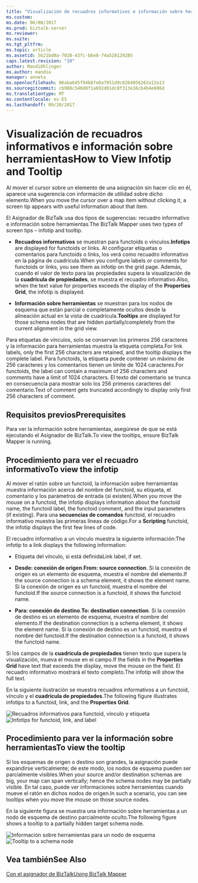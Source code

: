 ```yaml
---
title: "Visualización de recuadros informativos e información sobre herramientas | Documentos de Microsoft"
ms.custom: 
ms.date: 06/08/2017
ms.prod: biztalk-server
ms.reviewer: 
ms.suite: 
ms.tgt_pltfrm: 
ms.topic: article
ms.assetid: 5621bd0a-7028-43fc-b6e8-74a528129285
caps.latest.revision: "10"
author: MandiOhlinger
ms.author: mandia
manager: anneta
ms.openlocfilehash: 06aba645f94b87e0a7951d9c8264056262a12a13
ms.sourcegitcommit: cb908c540d8f1a692d01dc8f313e16cb4b4e696d
ms.translationtype: MT
ms.contentlocale: es-ES
ms.lasthandoff: 09/20/2017
---
```

# <a name="how-to-view-infotip-and-tooltip"></a><span data-ttu-id="87341-102">Visualización de recuadros informativos e información sobre herramientas</span><span class="sxs-lookup"><span data-stu-id="87341-102">How to View Infotip and Tooltip</span></span>
<span data-ttu-id="87341-103">Al mover el cursor sobre un elemento de una asignación sin hacer clic en él, aparece una sugerencia con información de utilidad sobre dicho elemento.</span><span class="sxs-lookup"><span data-stu-id="87341-103">When you move the cursor over a map item without clicking it, a screen tip appears with useful information about that item.</span></span>  
  
 <span data-ttu-id="87341-104">El Asignador de BizTalk usa dos tipos de sugerencias: recuadro informativo e información sobre herramientas.</span><span class="sxs-lookup"><span data-stu-id="87341-104">The BizTalk Mapper uses two types of screen tips – infotip and tooltip.</span></span>  
  
-   <span data-ttu-id="87341-105">**Recuadros informativos** se muestran para functoids o vínculos.</span><span class="sxs-lookup"><span data-stu-id="87341-105">**Infotips** are displayed for functoids or links.</span></span> <span data-ttu-id="87341-106">Al configurar etiquetas o comentarios para functoids o links, los verá como recuadro informativo en la página de cuadrícula.</span><span class="sxs-lookup"><span data-stu-id="87341-106">When you configure labels or comments for functoids or links, you see them as infotip on the grid page.</span></span> <span data-ttu-id="87341-107">Además, cuando el valor de texto para las propiedades supera la visualización de la **cuadrícula de propiedades**, se muestra el recuadro informativo.</span><span class="sxs-lookup"><span data-stu-id="87341-107">Also, when the text value for properties exceeds the display of the **Properties Grid**, the infotip is displayed.</span></span>  
  
-   <span data-ttu-id="87341-108">**Información sobre herramientas** se muestran para los nodos de esquema que están parcial o completamente ocultos desde la alineación actual en la vista de cuadrícula.</span><span class="sxs-lookup"><span data-stu-id="87341-108">**Tooltips** are displayed for those schema nodes that are hidden partially/completely from the current alignment in the grid view.</span></span>  
  
 <span data-ttu-id="87341-109">Para etiquetas de vínculos, solo se conservan los primeros 256 caracteres y la información para herramientas muestra la etiqueta completa.</span><span class="sxs-lookup"><span data-stu-id="87341-109">For link labels, only the first 256 characters are retained, and the tooltip displays the complete label.</span></span> <span data-ttu-id="87341-110">Para functoids, la etiqueta puede contener un máximo de 256 caracteres y los comentarios tienen un límite de 1024 caracteres.</span><span class="sxs-lookup"><span data-stu-id="87341-110">For functoids, the label can contain a maximum of 256 characters and comments have a limit of 1024 characters.</span></span> <span data-ttu-id="87341-111">El texto del comentario se trunca en consecuencia para mostrar solo los 256 primeros caracteres del comentario.</span><span class="sxs-lookup"><span data-stu-id="87341-111">Text of comment gets truncated accordingly to display only first 256 characters of comment.</span></span>  
  
## <a name="prerequisites"></a><span data-ttu-id="87341-112">Requisitos previos</span><span class="sxs-lookup"><span data-stu-id="87341-112">Prerequisites</span></span>  
 <span data-ttu-id="87341-113">Para ver la información sobre herramientas, asegúrese de que se está ejecutando el Asignador de BizTalk.</span><span class="sxs-lookup"><span data-stu-id="87341-113">To view the tooltips, ensure BizTalk Mapper is running.</span></span>  
  
## <a name="to-view-the-infotip"></a><span data-ttu-id="87341-114">Procedimiento para ver el recuadro informativo</span><span class="sxs-lookup"><span data-stu-id="87341-114">To view the infotip</span></span>  
 <span data-ttu-id="87341-115">Al mover el ratón sobre un functoid, la información sobre herramientas muestra información acerca del nombre del functoid, su etiqueta, el comentario y los parámetros de entrada (si existen).</span><span class="sxs-lookup"><span data-stu-id="87341-115">When you move the mouse on a functoid, the infotip displays information about the functoid name, the functoid label, the functoid comment, and the input parameters (if existing).</span></span> <span data-ttu-id="87341-116">Para una **secuencias de comandos** functoid, el recuadro informativo muestra las primeras líneas de código.</span><span class="sxs-lookup"><span data-stu-id="87341-116">For a **Scripting** functoid, the infotip displays the first few lines of code.</span></span>  
  
 <span data-ttu-id="87341-117">El recuadro informativo a un vínculo muestra la siguiente información:</span><span class="sxs-lookup"><span data-stu-id="87341-117">The infotip to a link displays the following information:</span></span>  
  
-   <span data-ttu-id="87341-118">Etiqueta del vínculo, si está definida</span><span class="sxs-lookup"><span data-stu-id="87341-118">Link label, if set.</span></span>  
  
-   <span data-ttu-id="87341-119">**Desde: conexión de origen**.</span><span class="sxs-lookup"><span data-stu-id="87341-119">**From: source connection**.</span></span> <span data-ttu-id="87341-120">Si la conexión de origen es un elemento de esquema, muestra el nombre del elemento.</span><span class="sxs-lookup"><span data-stu-id="87341-120">If the source connection is a schema element, it shows the element name.</span></span> <span data-ttu-id="87341-121">Si la conexión de origen es un functoid, muestra el nombre del functoid.</span><span class="sxs-lookup"><span data-stu-id="87341-121">If the source connection is a functoid, it shows the functoid name.</span></span>  
  
-   <span data-ttu-id="87341-122">**Para: conexión de destino**.</span><span class="sxs-lookup"><span data-stu-id="87341-122">**To: destination connection**.</span></span> <span data-ttu-id="87341-123">Si la conexión de destino es un elemento de esquema, muestra el nombre del elemento.</span><span class="sxs-lookup"><span data-stu-id="87341-123">If the destination connection is a schema element, it shows the element name.</span></span> <span data-ttu-id="87341-124">Si la conexión de destino es un functoid, muestra el nombre del functoid.</span><span class="sxs-lookup"><span data-stu-id="87341-124">If the destination connection is a functoid, it shows the functoid name.</span></span>  
  
 <span data-ttu-id="87341-125">Si los campos de la **cuadrícula de propiedades** tienen texto que supera la visualización, mueva el mouse en el campo.</span><span class="sxs-lookup"><span data-stu-id="87341-125">If the fields in the **Properties Grid** have text that exceeds the display, move the mouse on the field.</span></span> <span data-ttu-id="87341-126">El recuadro informativo mostrará el texto completo.</span><span class="sxs-lookup"><span data-stu-id="87341-126">The infotip will show the full text.</span></span>  
  
 <span data-ttu-id="87341-127">En la siguiente ilustración se muestra recuadros informativos a un functoid, vínculo y el **cuadrícula de propiedades**.</span><span class="sxs-lookup"><span data-stu-id="87341-127">The following figure illustrates infotips to a functoid, link, and the **Properties Grid**.</span></span>  
  
 <span data-ttu-id="87341-128">![Recuadros informativos para functoid, vínculo y etiqueta](../core/media/viewing-infotips.gif "Viewing_infotips")</span><span class="sxs-lookup"><span data-stu-id="87341-128">![Infotips for functoid, link, and label](../core/media/viewing-infotips.gif "Viewing_infotips")</span></span>  
  
## <a name="to-view-the-tooltip"></a><span data-ttu-id="87341-129">Procedimiento para ver la información sobre herramientas</span><span class="sxs-lookup"><span data-stu-id="87341-129">To view the tooltip</span></span>  
 <span data-ttu-id="87341-130">Si los esquemas de origen o destino son grandes, la asignación puede expandirse verticalmente; de este modo, los nodos de esquema pueden ser parcialmente visibles.</span><span class="sxs-lookup"><span data-stu-id="87341-130">When your source and/or destination schemas are big, your map can span vertically; hence the schema nodes may be partially visible.</span></span> <span data-ttu-id="87341-131">En tal caso, puede ver informaciones sobre herramientas cuando mueve el ratón en dichos nodos de origen.</span><span class="sxs-lookup"><span data-stu-id="87341-131">In such a scenario, you can see tooltips when you move the mouse on those source nodes.</span></span>  
  
 <span data-ttu-id="87341-132">En la siguiente figura se muestra una información sobre herramientas a un nodo de esquema de destino parcialmente oculto.</span><span class="sxs-lookup"><span data-stu-id="87341-132">The following figure shows a tooltip to a partially hidden target schema node.</span></span>  
  
 <span data-ttu-id="87341-133">![Información sobre herramientas para un nodo de esquema](../core/media/viewing-tooltips.gif "Viewing_tooltips")</span><span class="sxs-lookup"><span data-stu-id="87341-133">![Tooltip to a schema node](../core/media/viewing-tooltips.gif "Viewing_tooltips")</span></span>  
  
## <a name="see-also"></a><span data-ttu-id="87341-134">Vea también</span><span class="sxs-lookup"><span data-stu-id="87341-134">See Also</span></span>  
 [<span data-ttu-id="87341-135">Con el asignador de BizTalk</span><span class="sxs-lookup"><span data-stu-id="87341-135">Using BizTalk Mapper</span></span>](../core/using-biztalk-mapper.md)